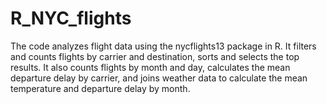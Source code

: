 # R_NYC_flights
<p>The code analyzes flight data using the nycflights13 package in R. It filters and counts flights by carrier and destination, sorts and selects the top results. It also counts flights by month and day, calculates the mean departure delay by carrier, and joins weather data to calculate the mean temperature and departure delay by month.</p>
